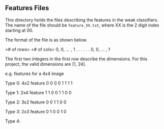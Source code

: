## Features Files
This directory holds the files describing the features in the weak classifiers. The name of the file should be `feature_XX.txt`, where XX is the 2 digit index starting at 00.

The format of the file is as shown below.

<# of rows> <# of cols>
0, 0, ... , 1
.		    .
.           .
.           .
0, 0, ... , 1
 
The first two integers in the first row describe the dimensions. For
this project, the valid dimensions are [1, 24].

e.g. features for a 4x4 image

Type 0: 4x2 feature
0 0 
0 0 
1 1 
1 1 

Type 1: 2x4 feature
1 1 0 0 
1 1 0 0 

Type 2: 3x2 feature
0 0
1 1 
0 0 

Type 3: 2x3 feature
0 1 0 
0 1 0 

Type 4:
